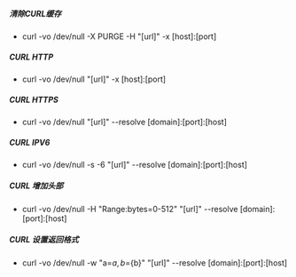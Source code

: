 
##### 清除CURL缓存
- curl -vo /dev/null -X PURGE -H "[url]" -x [host]:[port]

##### CURL HTTP
- curl -vo /dev/null "[url]" -x [host]:[port]

##### CURL HTTPS
- curl -vo /dev/null "[url]" --resolve [domain]:[port]:[host]

##### CURL IPV6
- curl -vo /dev/null -s -6 "[url]" --resolve [domain]:[port]:[host]

##### CURL 增加头部
- curl -vo /dev/null -H "Range:bytes=0-512" "[url]" --resolve [domain]:[port]:[host]

##### CURL 设置返回格式
- curl -vo /dev/null -w "a=${a},b=${b}" "[url]" --resolve [domain]:[port]:[host]
